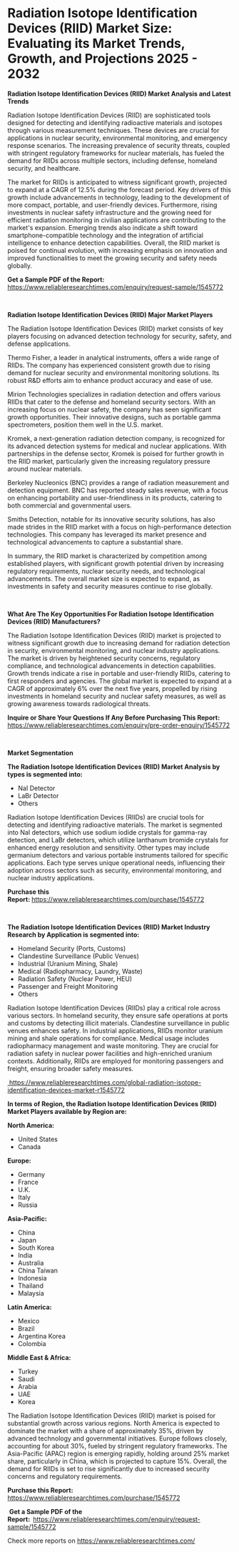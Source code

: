 <p><h1>Radiation Isotope Identification Devices (RIID) Market Size: Evaluating its Market Trends, Growth, and Projections 2025 - 2032</h1></p><p><strong>Radiation Isotope Identification Devices (RIID) Market Analysis and Latest Trends</strong></p>
<p><p>Radiation Isotope Identification Devices (RIID) are sophisticated tools designed for detecting and identifying radioactive materials and isotopes through various measurement techniques. These devices are crucial for applications in nuclear security, environmental monitoring, and emergency response scenarios. The increasing prevalence of security threats, coupled with stringent regulatory frameworks for nuclear materials, has fueled the demand for RIIDs across multiple sectors, including defense, homeland security, and healthcare.</p><p>The market for RIIDs is anticipated to witness significant growth, projected to expand at a CAGR of 12.5% during the forecast period. Key drivers of this growth include advancements in technology, leading to the development of more compact, portable, and user-friendly devices. Furthermore, rising investments in nuclear safety infrastructure and the growing need for efficient radiation monitoring in civilian applications are contributing to the market's expansion. Emerging trends also indicate a shift toward smartphone-compatible technology and the integration of artificial intelligence to enhance detection capabilities. Overall, the RIID market is poised for continual evolution, with increasing emphasis on innovation and improved functionalities to meet the growing security and safety needs globally.</p></p>
<p><strong>Get a Sample PDF of the Report:&nbsp;</strong> <a href="https://www.reliableresearchtimes.com/enquiry/request-sample/1545772?utm_campaign=3576&utm_medium=2&utm_source=Github&utm_content=ia&utm_term=11042025&utm_id=radiation-isotope-identification-devices-riid">https://www.reliableresearchtimes.com/enquiry/request-sample/1545772</a></p>
<p>&nbsp;</p>
<p><strong>Radiation Isotope Identification Devices (RIID) Major Market Players</strong></p>
<p><p>The Radiation Isotope Identification Devices (RIID) market consists of key players focusing on advanced detection technology for security, safety, and defense applications. </p><p>Thermo Fisher, a leader in analytical instruments, offers a wide range of RIIDs. The company has experienced consistent growth due to rising demand for nuclear security and environmental monitoring solutions. Its robust R&D efforts aim to enhance product accuracy and ease of use.</p><p>Mirion Technologies specializes in radiation detection and offers various RIIDs that cater to the defense and homeland security sectors. With an increasing focus on nuclear safety, the company has seen significant growth opportunities. Their innovative designs, such as portable gamma spectrometers, position them well in the U.S. market.</p><p>Kromek, a next-generation radiation detection company, is recognized for its advanced detection systems for medical and nuclear applications. With partnerships in the defense sector, Kromek is poised for further growth in the RIID market, particularly given the increasing regulatory pressure around nuclear materials.</p><p>Berkeley Nucleonics (BNC) provides a range of radiation measurement and detection equipment. BNC has reported steady sales revenue, with a focus on enhancing portability and user-friendliness in its products, catering to both commercial and governmental users.</p><p>Smiths Detection, notable for its innovative security solutions, has also made strides in the RIID market with a focus on high-performance detection technologies. This company has leveraged its market presence and technological advancements to capture a substantial share.</p><p>In summary, the RIID market is characterized by competition among established players, with significant growth potential driven by increasing regulatory requirements, nuclear security needs, and technological advancements. The overall market size is expected to expand, as investments in safety and security measures continue to rise globally.</p></p>
<p>&nbsp;</p>
<p><strong>What Are The Key Opportunities For Radiation Isotope Identification Devices (RIID) Manufacturers?</strong></p>
<p><p>The Radiation Isotope Identification Devices (RIID) market is projected to witness significant growth due to increasing demand for radiation detection in security, environmental monitoring, and nuclear industry applications. The market is driven by heightened security concerns, regulatory compliance, and technological advancements in detection capabilities. Growth trends indicate a rise in portable and user-friendly RIIDs, catering to first responders and agencies. The global market is expected to expand at a CAGR of approximately 6% over the next five years, propelled by rising investments in homeland security and nuclear safety measures, as well as growing awareness towards radiological threats.</p></p>
<p><strong>Inquire or Share Your Questions If Any Before Purchasing This Report:</strong> <a href="https://www.reliableresearchtimes.com/enquiry/pre-order-enquiry/1545772?utm_campaign=3576&utm_medium=2&utm_source=Github&utm_content=ia&utm_term=11042025&utm_id=radiation-isotope-identification-devices-riid">https://www.reliableresearchtimes.com/enquiry/pre-order-enquiry/1545772</a></p>
<p>&nbsp;</p>
<p><strong>Market Segmentation</strong></p>
<p><strong>The Radiation Isotope Identification Devices (RIID) Market Analysis by types is segmented into:</strong></p>
<p><ul><li>NaI Detector</li><li>LaBr Detector</li><li>Others</li></ul></p>
<p><p>Radiation Isotope Identification Devices (RIIDs) are crucial tools for detecting and identifying radioactive materials. The market is segmented into NaI detectors, which use sodium iodide crystals for gamma-ray detection, and LaBr detectors, which utilize lanthanum bromide crystals for enhanced energy resolution and sensitivity. Other types may include germanium detectors and various portable instruments tailored for specific applications. Each type serves unique operational needs, influencing their adoption across sectors such as security, environmental monitoring, and nuclear industry applications.</p></p>
<p><strong>Purchase this Report:&nbsp;</strong><a href="https://www.reliableresearchtimes.com/purchase/1545772?utm_campaign=3576&utm_medium=2&utm_source=Github&utm_content=ia&utm_term=11042025&utm_id=radiation-isotope-identification-devices-riid">https://www.reliableresearchtimes.com/purchase/1545772</a></p>
<p>&nbsp;</p>
<p><strong>The Radiation Isotope Identification Devices (RIID) Market Industry Research by Application is segmented into:</strong></p>
<p><ul><li>Homeland Security (Ports, Customs)</li><li>Clandestine Surveillance (Public Venues)</li><li>Industrial (Uranium Mining, Shale)</li><li>Medical (Radiopharmacy, Laundry, Waste)</li><li>Radiation Safety (Nuclear Power, HEU)</li><li>Passenger and Freight Monitoring</li><li>Others</li></ul></p>
<p><p>Radiation Isotope Identification Devices (RIIDs) play a critical role across various sectors. In homeland security, they ensure safe operations at ports and customs by detecting illicit materials. Clandestine surveillance in public venues enhances safety. In industrial applications, RIIDs monitor uranium mining and shale operations for compliance. Medical usage includes radiopharmacy management and waste monitoring. They are crucial for radiation safety in nuclear power facilities and high-enriched uranium contexts. Additionally, RIIDs are employed for monitoring passengers and freight, ensuring broader safety measures.</p></p>
<p><a href="https://www.reliableresearchtimes.com/global-radiation-isotope-identification-devices-market-r1545772?utm_campaign=3576&utm_medium=2&utm_source=Github&utm_content=ia&utm_term=11042025&utm_id=radiation-isotope-identification-devices-riid">&nbsp;https://www.reliableresearchtimes.com/global-radiation-isotope-identification-devices-market-r1545772</a></p>
<p><strong>In terms of Region, the Radiation Isotope Identification Devices (RIID) Market Players available by Region are:</strong></p>
<p>
    <p> <strong> North America: </strong>
        <ul>
            <li>United States</li>
            <li>Canada</li>
        </ul>
        </p> 
    <p> <strong> Europe: </strong>
        <ul>
            <li>Germany</li>
            <li>France</li>
            <li>U.K.</li>
            <li>Italy</li>
            <li>Russia</li>
        </ul>
        </p> 
    <p> <strong> Asia-Pacific: </strong>
        <ul>
            <li>China</li>
            <li>Japan</li>
            <li>South Korea</li>
            <li>India</li>
            <li>Australia</li>
            <li>China Taiwan</li>
            <li>Indonesia</li>
            <li>Thailand</li>
            <li>Malaysia</li>
        </ul>
        </p> 
    <p> <strong> Latin America: </strong>
        <ul>
            <li>Mexico</li>
            <li>Brazil</li>
            <li>Argentina Korea</li>
            <li>Colombia</li>
        </ul>
        </p> 
    <p> <strong> Middle East & Africa: </strong>
        <ul>
            <li>Turkey</li>
            <li>Saudi</li>
            <li>Arabia</li>
            <li>UAE</li>
            <li>Korea</li>
        </ul>
    </p>
    </p>
<p><p>The Radiation Isotope Identification Devices (RIID) market is poised for substantial growth across various regions. North America is expected to dominate the market with a share of approximately 35%, driven by advanced technology and governmental initiatives. Europe follows closely, accounting for about 30%, fueled by stringent regulatory frameworks. The Asia-Pacific (APAC) region is emerging rapidly, holding around 25% market share, particularly in China, which is projected to capture 15%. Overall, the demand for RIIDs is set to rise significantly due to increased security concerns and regulatory requirements.</p></p>
<p><strong>Purchase this Report: </strong><a href="https://www.reliableresearchtimes.com/purchase/1545772?utm_campaign=3576&utm_medium=2&utm_source=Github&utm_content=ia&utm_term=11042025&utm_id=radiation-isotope-identification-devices-riid">https://www.reliableresearchtimes.com/purchase/1545772</a></p>
<p>&nbsp;<strong>Get a Sample PDF of the Report:&nbsp;&nbsp;</strong><a href="https://www.reliableresearchtimes.com/enquiry/request-sample/1545772?utm_campaign=3576&utm_medium=2&utm_source=Github&utm_content=ia&utm_term=11042025&utm_id=radiation-isotope-identification-devices-riid">https://www.reliableresearchtimes.com/enquiry/request-sample/1545772</a></p>
<p><strong></strong></p>
<p>Check more reports on <a href="https://www.reliableresearchtimes.com/?utm_campaign=3576&utm_medium=2&utm_source=Github&utm_content=ia&utm_term=11042025&utm_id=radiation-isotope-identification-devices-riid">https://www.reliableresearchtimes.com/</a></p>